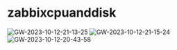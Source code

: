# zabbixcpuanddisk
![GW-2023-10-12-21-13-25](https://github.com/evn1111/zabbixcpuanddisk/assets/138611344/4460d231-6ad2-4036-b12a-e636bde251f1)
![GW-2023-10-12-21-15-24](https://github.com/evn1111/zabbixcpuanddisk/assets/138611344/fdf38bbf-ead0-4c7f-a2e0-1f91c1dcfaff)
![GW-2023-10-12-20-43-58](https://github.com/evn1111/zabbixcpuanddisk/assets/138611344/d5cdb5f5-9767-46bf-8494-00c4b499d9ba)

